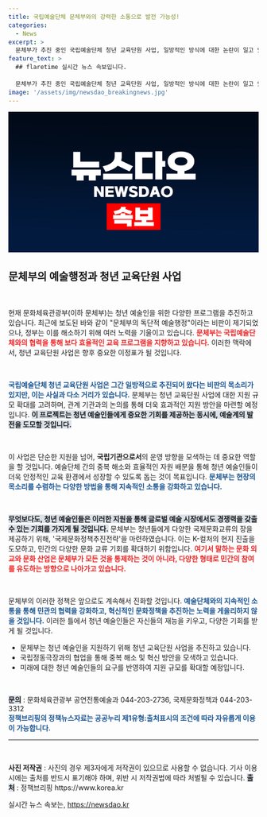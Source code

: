 ```yaml
---
title: 국립예술단체 문체부와의 강력한 소통으로 발전 가능성!
categories:
  - News
excerpt: >
  문체부가 추진 중인 국립예술단체 청년 교육단원 사업, 일방적인 방식에 대한 논란이 일고 있다. 예술계 현장의 목소리를 무시한 채 진행되는 정책, 그 배경과 향후 방향은 무엇일까? 클릭해 확인해보세요!
feature_text: >
  ## flaretime 실시간 뉴스 속보입니다.

  문체부가 추진 중인 국립예술단체 청년 교육단원 사업, 일방적인 방식에 대한 논란이 일고 있다. 예술계 현장의 목소리를 무시한 채 진행되는 정책, 그 배경과 향후 방향은 무엇일까? 클릭해 확인해보세요!
image: '/assets/img/newsdao_breakingnews.jpg'
---
```


<p><img src="/assets/img/newsdao_breakingnews.jpg" alt="flaretime 속보" /></p>

<h2 data-ke-size="size26">문체부의 예술행정과 청년 교육단원 사업</h2>

<p data-ke-size="size16">&nbsp;</p>

<p>현재 문화체육관광부(이하 문체부)는 청년 예술인을 위한 다양한 프로그램을 추진하고 있습니다. 최근에 보도된 바와 같이 "문체부의 독단적 예술행정"이라는 비판이 제기되었으나, 정부는 이를 해소하기 위해 여러 노력을 기울이고 있습니다. <b><span style="color: #ee2323;">문체부는 국립예술단체와의 협력을 통해 보다 효율적인 교육 프로그램을 지향하고 있습니다.</span></b> 이러한 맥락에서, 청년 교육단원 사업은 향후 중요한 이정표가 될 것입니다.</p>

<p data-ke-size="size16">&nbsp;</p>

<p><b><span style="color: #1a5490;">국립예술단체 청년 교육단원 사업은 그간 일방적으로 추진되어 왔다는 비판의 목소리가 있지만, 이는 사실과 다소 거리가 있습니다.</span></b> 문체부는 청년 교육단원 사업에 대한 지원 규모 확대를 고려하며, 관계 기관과의 논의를 통해 더욱 효과적인 지원 방안을 마련할 예정입니다. <b><span style="background-color: #21538527;">이 프로젝트는 청년 예술인들에게 중요한 기회를 제공하는 동시에, 예술계의 발전을 도모할 것입니다.</span></b> </p>

<p data-ke-size="size16">&nbsp;</p>

<p>이 사업은 단순한 지원을 넘어, <b>국립기관으로서</b>의 운영 방향을 모색하는 데 중요한 역할을 할 것입니다. 예술단체 간의 중복 해소와 효율적인 자원 배분을 통해 청년 예술인들이 더욱 안정적인 교육 환경에서 성장할 수 있도록 돕는 것이 목표입니다. <b><span style="color: #1a5490;">문체부는 현장의 목소리를 수렴하는 다양한 방법을 통해 지속적인 소통을 강화하고 있습니다.</span></b></p>

<p data-ke-size="size16">&nbsp;</p>

<p><b><span style="background-color: #21538527;">무엇보다도, 청년 예술인들은 이러한 지원을 통해 글로벌 예술 시장에서도 경쟁력을 갖출 수 있는 기회를 가지게 될 것입니다.</span></b> 문체부는 청년들에게 다양한 국제문화교류의 장을 제공하기 위해, '국제문화정책추진전략'을 마련하였습니다. 이는 K-컬처의 현지 진출을 도모하고, 민간의 다양한 문화 교류 기회를 확대하기 위함입니다. <b><span style="color: #ee2323;">여기서 말하는 문화 외교와 문화 산업은 문체부가 모든 것을 통제하는 것이 아니라, 다양한 형태로 민간의 참여를 유도하는 방향으로 나아가고 있습니다.</span></b></p>

<p data-ke-size="size16">&nbsp;</p>

<p>문체부의 이러한 정책은 앞으로도 계속해서 진화할 것입니다. <b><span style="color: #1a5490;">예술단체와의 지속적인 소통을 통해 민관의 협력을 강화하고, 혁신적인 문화정책을 추진하는 노력을 게을리하지 않을 것입니다.</span></b> 이러한 틀에서 청년 예술인들은 자신들의 재능을 키우고, 다양한 기회를 받게 될 것입니다.</p>

<p data-ke-size="size16"></p> 

<ul>
    <li>문체부는 청년 예술인을 지원하기 위해 청년 교육단원 사업을 추진하고 있습니다.</li>
    <li>국립정동극장과의 협업을 통해 중복 해소 및 혁신 방안을 모색하고 있습니다.</li>
    <li>미래에 대한 청년 예술인들의 요구를 반영하여 지원 규모를 확대할 예정입니다.</li>
</ul>

<p data-ke-size="size16">&nbsp;</p> 

<p><b><span style="background-color: #21538527;">문의</span></b> : 문화체육관광부 공연전통예술과 044-203-2736, 국제문화정책과 044-203-3312<br/>
<b><span style="color: #1a5490;">정책브리핑의 정책뉴스자료는 공공누리 제1유형:출처표시의 조건에 따라 자유롭게 이용이 가능합니다.</span></b> </p>

<hr />

<p data-ke-size="size16">&nbsp;</p> 

<p><b>사진 저작권</b> : 사진의 경우 제3자에게 저작권이 있으므로 사용할 수 없습니다. 기사 이용 시에는 출처를 반드시 표기해야 하며, 위반 시 저작권법에 따라 처벌될 수 있습니다. <b><span style="background-color: #21538527;">출처</span></b> : 정책브리핑 https://www.korea.kr</p>
실시간 뉴스 속보는, <a href="https://newsdao.kr" rel="dofollow">https://newsdao.kr</a>


